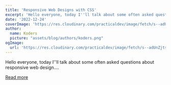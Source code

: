 ```yaml
---
title: 'Responsive Web Designs with CSS'
excerpt: 'Hello everyone, today I''ll talk about some often asked questions about responsive web design....'
date: '2022-12-24'
coverImage: 'https://res.cloudinary.com/practicaldev/image/fetch/s--adUnZjts--/c_imagga_scale,f_auto,fl_progressive,h_420,q_auto,w_1000/https://dev-to-uploads.s3.amazonaws.com/uploads/articles/qnl5dypnh7x97x0s6sd1.png'
author:
  name: Koders
  picture: "assets/blog/authors/koders.png"
ogImage:
  url: 'https://res.cloudinary.com/practicaldev/image/fetch/s--adUnZjts--/c_imagga_scale,f_auto,fl_progressive,h_420,q_auto,w_1000/https://dev-to-uploads.s3.amazonaws.com/uploads/articles/qnl5dypnh7x97x0s6sd1.png'
---
```


Hello everyone, today I''ll talk about some often asked questions about responsive web design....

[Read more](https://dev.to/shubhamtiwari909/responsive-web-designs-with-css-241k)
